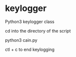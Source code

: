 # keylogger
Python3 keylogger class 

cd into the directory of the script

python3 cain.py 

ctl + c to end keylogging

